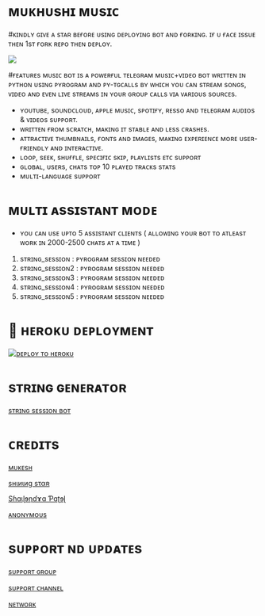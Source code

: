  

# ᴍᴜᴋʜᴜsʜɪ ᴍᴜsɪᴄ 

#ᴋɪɴᴅʟʏ ɢɪᴠᴇ ᴀ sᴛᴀʀ  ʙᴇғᴏʀᴇ  ᴜsɪɴɢ  ᴅᴇᴘʟᴏʏɪɴɢ ʙᴏᴛ ᴀɴᴅ ғᴏʀᴋɪɴɢ.
 ɪғ ᴜ ғᴀᴄᴇ ɪssᴜᴇ ᴛʜᴇɴ 1sᴛ ғᴏʀᴋ ʀᴇᴘᴏ ᴛʜᴇɴ ᴅᴇᴘʟᴏʏ.


<p>
  <img src="https://telegra.ph/file/fc0c0be621080fe18ef3a.jpg">
</p>

 #ғᴇᴀᴛᴜʀᴇs
ᴍᴜsɪᴄ ʙᴏᴛ ɪs ᴀ ᴘᴏᴡᴇʀғᴜʟ ᴛᴇʟᴇɢʀᴀᴍ ᴍᴜsɪᴄ+ᴠɪᴅᴇᴏ ʙᴏᴛ ᴡʀɪᴛᴛᴇɴ ɪɴ ᴘʏᴛʜᴏɴ ᴜsɪɴɢ ᴘʏʀᴏɢʀᴀᴍ ᴀɴᴅ ᴘʏ-ᴛɢᴄᴀʟʟs ʙʏ ᴡʜɪᴄʜ ʏᴏᴜ ᴄᴀɴ sᴛʀᴇᴀᴍ sᴏɴɢs, ᴠɪᴅᴇᴏ ᴀɴᴅ ᴇᴠᴇɴ ʟɪᴠᴇ sᴛʀᴇᴀᴍs ɪɴ ʏᴏᴜʀ ɢʀᴏᴜᴘ ᴄᴀʟʟs ᴠɪᴀ ᴠᴀʀɪᴏᴜs sᴏᴜʀᴄᴇs.

* ʏᴏᴜᴛᴜʙᴇ, sᴏᴜɴᴅᴄʟᴏᴜᴅ, ᴀᴘᴘʟᴇ ᴍᴜsɪᴄ, sᴘᴏᴛɪғʏ, ʀᴇssᴏ ᴀɴᴅ ᴛᴇʟᴇɢʀᴀᴍ ᴀᴜᴅɪᴏs & ᴠɪᴅᴇᴏs sᴜᴘᴘᴏʀᴛ.
* ᴡʀɪᴛᴛᴇɴ ғʀᴏᴍ sᴄʀᴀᴛᴄʜ, ᴍᴀᴋɪɴɢ ɪᴛ sᴛᴀʙʟᴇ ᴀɴᴅ ʟᴇss ᴄʀᴀsʜᴇs.
* ᴀᴛᴛʀᴀᴄᴛɪᴠᴇ ᴛʜᴜᴍʙɴᴀɪʟs, ғᴏɴᴛs ᴀɴᴅ ɪᴍᴀɢᴇs,  ᴍᴀᴋɪɴɢ ᴇxᴘᴇʀɪᴇɴᴄᴇ ᴍᴏʀᴇ ᴜsᴇʀ-ғʀɪᴇɴᴅʟʏ ᴀɴᴅ ɪɴᴛᴇʀᴀᴄᴛɪᴠᴇ.
* ʟᴏᴏᴘ, sᴇᴇᴋ, sʜᴜғғʟᴇ, sᴘᴇᴄɪғɪᴄ sᴋɪᴘ, ᴘʟᴀʏʟɪsᴛs ᴇᴛᴄ sᴜᴘᴘᴏʀᴛ
* ɢʟᴏʙᴀʟ, ᴜsᴇʀs, ᴄʜᴀᴛs ᴛᴏᴘ 10 ᴘʟᴀʏᴇᴅ ᴛʀᴀᴄᴋs sᴛᴀᴛs
* ᴍᴜʟᴛɪ-ʟᴀɴɢᴜᴀɢᴇ sᴜᴘᴘᴏʀᴛ


# ᴍᴜʟᴛɪ ᴀssɪsᴛᴀɴᴛ ᴍᴏᴅᴇ

- ʏᴏᴜ ᴄᴀɴ ᴜsᴇ ᴜᴘᴛᴏ 5 ᴀssɪsᴛᴀɴᴛ ᴄʟɪᴇɴᴛs ( ᴀʟʟᴏᴡɪɴɢ ʏᴏᴜʀ ʙᴏᴛ ᴛᴏ ᴀᴛʟᴇᴀsᴛ ᴡᴏʀᴋ ɪɴ 2000-2500 ᴄʜᴀᴛs ᴀᴛ ᴀ ᴛɪᴍᴇ )

1. sᴛʀɪɴɢ_sᴇssɪᴏɴ : ᴘʏʀᴏɢʀᴀᴍ sᴇssɪᴏɴ ɴᴇᴇᴅᴇᴅ
2. sᴛʀɪɴɢ_sᴇssɪᴏɴ2 : ᴘʏʀᴏɢʀᴀᴍ sᴇssɪᴏɴ ɴᴇᴇᴅᴇᴅ
3. sᴛʀɪɴɢ_sᴇssɪᴏɴ3 : ᴘʏʀᴏɢʀᴀᴍ sᴇssɪᴏɴ ɴᴇᴇᴅᴇᴅ
4. sᴛʀɪɴɢ_sᴇssɪᴏɴ4 : ᴘʏʀᴏɢʀᴀᴍ sᴇssɪᴏɴ ɴᴇᴇᴅᴇᴅ 
5. sᴛʀɪɴɢ_sᴇssɪᴏɴ5 : ᴘʏʀᴏɢʀᴀᴍ sᴇssɪᴏɴ ɴᴇᴇᴅᴇᴅ


# 🚀 ʜᴇʀᴏᴋᴜ  ᴅᴇᴘʟᴏʏᴍᴇɴᴛ


[![ᴅᴇᴘʟᴏʏ ᴛᴏ ʜᴇʀᴏᴋᴜ](https://www.herokucdn.com/deploy/button.svg)](https://heroku.com/deploy?template=https://github.com/Itz-mst-boy/mukhushi-music)

# sᴛʀɪɴɢ ɢᴇɴᴇʀᴀᴛᴏʀ 

[sᴛʀɪɴɢ   sᴇssɪᴏɴ ʙᴏᴛ](https://t.me/itz_string_session_bot)



# ᴄʀᴇᴅɪᴛs

[ᴍᴜᴋᴇsʜ](https://t.me/itz_mst_boy)

[ѕнιиιиg ѕταʀ](https://t.me/ShiningOff013)

[Sɦɑɩɭɘƞɗɤɑ Ƥɑʈɘɭ](https://t.me/Im_Ur_Love)

[ᴀɴᴏɴʏᴍᴏᴜs](https://t.me/anonymous_was_bot)
#  sᴜᴘᴘᴏʀᴛ ɴᴅ ᴜᴘᴅᴀᴛᴇs

[sᴜᴘᴘᴏʀᴛ ɢʀᴏᴜᴘ](https://t.me/worldwide_friend_zone)

[sᴜᴘᴘᴏʀᴛ ᴄʜᴀɴɴᴇʟ](https://t.me/mukhushi_official)

[ ɴᴇᴛᴡᴏʀᴋ ](https://t.me/mastermind_network_official)
